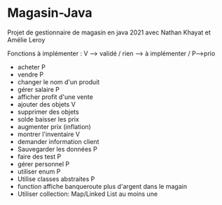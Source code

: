 # Magasin-Java
Projet  de gestionnaire de magasin en java 2021 avec Nathan Khayat et Amélie Leroy

Fonctions à implémenter :  V --> validé / rien --> à implémenter / P-->prio



- acheter P
- vendre P
- changer le nom d'un produit
- gérer salaire P   
- afficher profit d'une vente
- ajouter des objets V 
- supprimer des objets 
- solde baisser les prix 
- augmenter prix (inflation)
- montrer l'inventaire V 
- demander information client
- Sauvegarder les données P  
- faire des test P 
- gérer personnel P
- utiliser enum P
- Utilise classes abstraites P 
- function affiche banqueroute plus d'argent dans le magain
- Utiliser collection: Map/Linked List au moins une 





